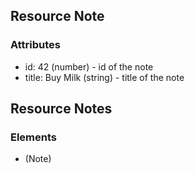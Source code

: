 ## Resource Note

### Attributes
- id: 42 (number) - id of the note
- title: Buy Milk (string) - title of the note

## Resource Notes 

### Elements
- (Note)
